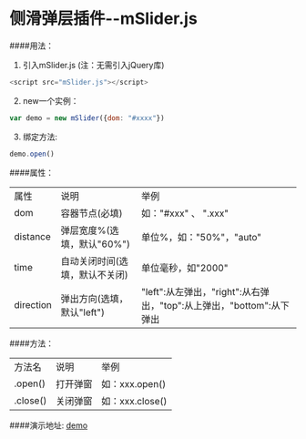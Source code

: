 # 侧滑弹层插件--mSlider.js

####用法：
1. 引入mSlider.js  (注：无需引入jQuery库)
```javascript
<script src="mSlider.js"></script>
```

2. new一个实例：
```javascript
var demo = new mSlider({dom: "#xxxx"})
```

3. 绑定方法:
```javascript
demo.open()
```

####属性：
<table>
<tbody>
<tr>
<td>属性</td>
<td>说明</td>
<td>举例</td>
</tr>
<tr>
<td>dom</td>
<td>容器节点(必填)</td>
<td>如："#xxx" 、 ".xxx"</td>
</tr>
<tr>
<td>distance</td>
<td>弹层宽度%(选填，默认"60%")</td>
<td>单位%，如："50%"，"auto"</td>
</tr>
<tr>
<td>time</td>
<td>自动关闭时间(选填，默认不关闭)</td>
<td>单位毫秒，如"2000"</td>
</tr>
<tr>
<td>direction</td>
<td>弹出方向(选填，默认"left")</td>
<td>"left":从左弹出，"right":从右弹出，"top":从上弹出，"bottom":从下弹出</td>
</tr>
</tbody>
</table>

####方法：
<table>
<tbody>
<tr>
<td>方法名</td>
<td>说明</td>
<td>举例</td>
</tr>
<tr>
<td>.open()</td>
<td>打开弹窗</td>
<td>如：xxx.open()</td>
</tr>
<tr>
<td>.close()</td>
<td>关闭弹窗</td>
<td>如：xxx.close()</td>
</tr>
</tbody>
</table>

####演示地址: [demo](http://denghao.me/demo/2016/mslider.html) 
